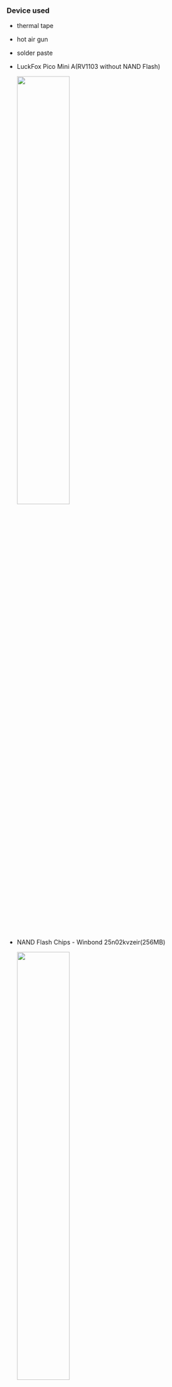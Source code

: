 ### Device used

- thermal tape
- hot air gun
- solder paste
- LuckFox Pico Mini A(RV1103 without NAND Flash)

  <img src="https://github.com/MartinRGB/MCU-SBC-Note/assets/7036706/099ed986-348a-49e8-baf3-ceecbdcd2344" width="50%" height="50%">

- NAND Flash Chips - Winbond 25n02kvzeir(256MB)

  <img src="https://github.com/MartinRGB/MCU-SBC-Note/assets/7036706/3a8078ad-dc42-4f59-9769-da52821eeced" width="50%" height="50%">
  
### Steps


- uses thermal tape to act as a temporary solder mask on LuckFox board.

  <img src="https://github.com/MartinRGB/MCU-SBC-Note/assets/7036706/bcc30907-c041-4456-9d2b-a40732796501" width="50%" height="50%">
  
- added some solder paste on top of the NAND Flash pads,then soldering with hot air gun
   
  <img src="https://github.com/MartinRGB/MCU-SBC-Note/assets/7036706/50627595-e93a-43fd-a503-5569e4e71ae7" width="50%" height="50%">

### Test:
 






